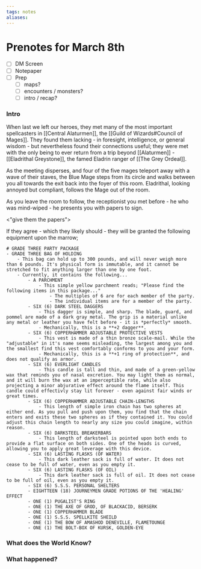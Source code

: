 ```yaml
---
tags: notes
aliases:
---
```


# Prenotes for March 8th
- [ ] DM Screen
- [ ] Notepaper
- [ ] Prep
	- [ ] maps?
	- [ ] encounters / monsters?
	- [ ] intro / recap?

### Intro

When last we left our heroes, they met many of the most important spellcasters in [[Central Alaturmen]], the [[Guild of Wizards#Council of Mages]]. They found them lacking - in foresight, intelligence, or general wisdom - but nevertheless found their connections useful; they were met with the only being to ever return from a trip beyond [[Alaturmen]] - [[Eladrithal Greystone]], the famed Eladrin ranger of [[The Grey Ordeal]]. 

As the meeting disperses, and four of the five mages teleport away with a wave of their staves, the Blue Mage steps from its circle and walks between you all towards the exit back into the foyer of this room. Eladrithal, looking annoyed but compliant, follows the Mage out of the room.

As you leave the room to follow, the receptionist you met before - he who was mind-wiped - he presents you with papers to sign.

<"give them the papers">

If they agree - which they likely should - they will be granted the following equipment upon the marrow;

```
# GRADE THREE PARTY PACKAGE
- GRADE THREE BAG OF HOLDING
	- This bag can hold up to 300 pounds, and will never weigh more than 6 pounds. It's physical form is immutable, and it cannot be stretched to fit anything larger than one by one foot.
	- Currently, it contains the following...
		- A PARCHMENT
			- This simple yellow parchment reads; "Please find the following items in this package..."
				- The multiples of 6 are for each member of the party.
				- The individual items are for a member of the party.
		- SIX (6) DARK STEEL DAGGERS
			- This dagger is simple, and sharp. The blade, guard, and pommel are made of a dark gray metal. The grip is a material unlike any metal or leather you have felt before - it is *perfectly* smooth. 
			- Mechanically, this is a **+2 dagger**.
		- SIX (6) COPPERHAMMER ADJUSTABLE PROTECTIVE VESTS
			- This vest is made of a thin bronze scale-mail. While the "adjustable" in it's name seems misleading, the largest among you and the smallest find this vest comfortably conforms to you and your form. 
			- Mechanically, this is a **+1 ring of protection**, and does not qualify as armor.
		- SIX (6) EVERLIGHT CANDLES
			- This candle is tall and thin, and made of a green-yellow wax that reminds you of nasal excretion. You may light them as normal, and it will burn the wax at an imperceptible rate, while also projecting a minor abjurative effect around the flame itself. This candle could effectivly stay lit forever - even against fair winds or great times.
		- SIX (6) COPPERHAMMER ADJUSTABLE CHAIN-LENGTHS
			- This length of simple iron chain has two spheres at either end. As you pull and push upon them, you find that the chain enters and exits these two spheres as if they contained it. You could adjust this chain length to nearly any size you could imagine, within reason.
		- SIX (6) DARKSTEEL BREAKERBARS
			- This length of darksteel is pointed upon both ends to provide a flat surface on both sides. One of the heads is curved, allowing you to apply great leverage with this device.
		- SIX (6) LASTING FLASKS (OF WATER)
			- This dark leather sack is full of water. It does not cease to be full of water, even as you empty it.
		- SIX (6) LASTING FLASKS (OF OIL)
			- This dark leather sack is full of oil. It does not cease to be full of oil, even as you empty it.
		- SIX (6) S.S.S. PERSONAL SHELTERS
		- EIGHTTEEN (18) JOURNEYMEN GRADE POTIONS OF THE 'HEALING' EFFECT
		- ONE (1) PUGALIST'S RING
		- ONE (1) THE AXE OF GROD, OF BLACKACID, BERSERK
		- ONE (1) COPPERHAMMER BLADE
		- ONE (1) S.S.S. SPELLKITE SHEILD
		- ONE (1) THE BOW OF AMASHOD DENEVILLE, FLAMETOUNGE
		- ONE (1) THE BOLT-BOX OF KURSK, GOLDEN-EYE
```

### What does the World Know?


### What happened?